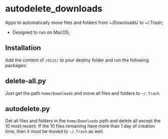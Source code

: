 # autodelete_downloads
Apps to automatically move files and folders from ~/Downloads/ to ~/.Trash;
- Designed to run on MacOS;

## Installation
Add the content of `/dist/` to your destiny folder and run the following packages:

## delete-all.py
Just get the path `home/Downloads` and move all files and folders to `~/.Trash`.

## autodelete.py
Get all files and folders in the `home/Downloads` path and delete all except the 10 most recent.
If the 10 files remaining have more than 1 day of creation time, then it must be moved to `~/.Trash` as well.
